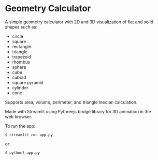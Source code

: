 # Geometry Calculator
A simple geometry calculator with 2D and 3D visualization of flat and solid shapes such as:
* circle
* square
* rectangle
* triangle
* trapezoid
* rhombus
* sphere
* cube
* cuboid
* square pyramid
* cylinder
* cone

Supports area, volume, perimeter, and triangle median calculation.

Made with Streamlit using Pythreejs bridge library for 3D animation in the web browser.

To run the app:
```
$ streamlit run app.py
```

or:

```
$ python3 app.py
```



